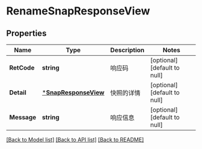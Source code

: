 # RenameSnapResponseView

## Properties
Name | Type | Description | Notes
------------ | ------------- | ------------- | -------------
**RetCode** | **string** | 响应码 | [optional] [default to null]
**Detail** | [***SnapResponseView**](SnapResponseView.md) | 快照的详情 | [optional] [default to null]
**Message** | **string** | 响应信息 | [optional] [default to null]

[[Back to Model list]](../README.md#documentation-for-models) [[Back to API list]](../README.md#documentation-for-api-endpoints) [[Back to README]](../README.md)



